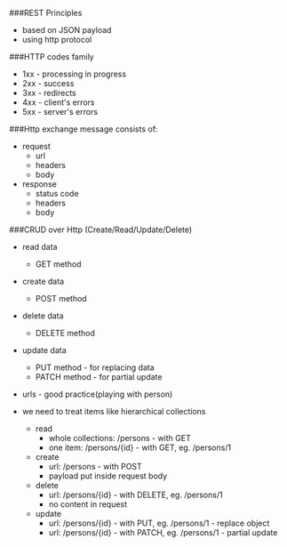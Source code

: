 ###REST Principles
- based on JSON payload
- using http protocol

###HTTP codes family
- 1xx - processing in progress
- 2xx - success
- 3xx - redirects
- 4xx - client's errors
- 5xx - server's errors

###Http exchange message consists of:
- request
  - url
  - headers
  - body
- response
  - status code
  - headers
  - body

###CRUD over Http (Create/Read/Update/Delete)
- read data
  - GET method
- create data
  - POST method
- delete data
  - DELETE method
- update data
  - PUT method - for replacing data
  - PATCH method - for partial update

- urls - good practice(playing with person)
- we need to treat items like hierarchical collections
  - read
    - whole collections: /persons - with GET
    - one item: /persons/{id} - with GET, eg. /persons/1
  - create
    - url: /persons - with POST
    - payload put inside request body
  - delete
    - url: /persons/{id} - with DELETE, eg. /persons/1
    - no content in request
  - update
    - url: /persons/{id} - with PUT, eg. /persons/1 - replace object
    - url: /persons/{id} - with PATCH, eg. /persons/1 - partial update